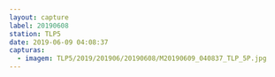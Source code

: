 ```yaml
---
layout: capture
label: 20190608
station: TLP5
date: 2019-06-09 04:08:37
capturas:
  - imagem: TLP5/2019/201906/20190608/M20190609_040837_TLP_5P.jpg
---
```

